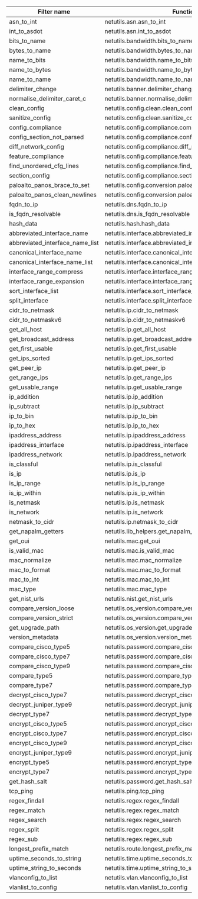 | Filter name | Function |
| ---------- | ------ |
| asn_to_int | netutils.asn.asn_to_int |
| int_to_asdot | netutils.asn.int_to_asdot |
| bits_to_name | netutils.bandwidth.bits_to_name |
| bytes_to_name | netutils.bandwidth.bytes_to_name |
| name_to_bits | netutils.bandwidth.name_to_bits |
| name_to_bytes | netutils.bandwidth.name_to_bytes |
| name_to_name | netutils.bandwidth.name_to_name |
| delimiter_change | netutils.banner.delimiter_change |
| normalise_delimiter_caret_c | netutils.banner.normalise_delimiter_caret_c |
| clean_config | netutils.config.clean.clean_config |
| sanitize_config | netutils.config.clean.sanitize_config |
| config_compliance | netutils.config.compliance.compliance |
| config_section_not_parsed | netutils.config.compliance.config_section_not_parsed |
| diff_network_config | netutils.config.compliance.diff_network_config |
| feature_compliance | netutils.config.compliance.feature_compliance |
| find_unordered_cfg_lines | netutils.config.compliance.find_unordered_cfg_lines |
| section_config | netutils.config.compliance.section_config |
| paloalto_panos_brace_to_set | netutils.config.conversion.paloalto_panos_brace_to_set |
| paloalto_panos_clean_newlines | netutils.config.conversion.paloalto_panos_clean_newlines |
| fqdn_to_ip | netutils.dns.fqdn_to_ip |
| is_fqdn_resolvable | netutils.dns.is_fqdn_resolvable |
| hash_data | netutils.hash.hash_data |
| abbreviated_interface_name | netutils.interface.abbreviated_interface_name |
| abbreviated_interface_name_list | netutils.interface.abbreviated_interface_name_list |
| canonical_interface_name | netutils.interface.canonical_interface_name |
| canonical_interface_name_list | netutils.interface.canonical_interface_name_list |
| interface_range_compress | netutils.interface.interface_range_compress |
| interface_range_expansion | netutils.interface.interface_range_expansion |
| sort_interface_list | netutils.interface.sort_interface_list |
| split_interface | netutils.interface.split_interface |
| cidr_to_netmask | netutils.ip.cidr_to_netmask |
| cidr_to_netmaskv6 | netutils.ip.cidr_to_netmaskv6 |
| get_all_host | netutils.ip.get_all_host |
| get_broadcast_address | netutils.ip.get_broadcast_address |
| get_first_usable | netutils.ip.get_first_usable |
| get_ips_sorted | netutils.ip.get_ips_sorted |
| get_peer_ip | netutils.ip.get_peer_ip |
| get_range_ips | netutils.ip.get_range_ips |
| get_usable_range | netutils.ip.get_usable_range |
| ip_addition | netutils.ip.ip_addition |
| ip_subtract | netutils.ip.ip_subtract |
| ip_to_bin | netutils.ip.ip_to_bin |
| ip_to_hex | netutils.ip.ip_to_hex |
| ipaddress_address | netutils.ip.ipaddress_address |
| ipaddress_interface | netutils.ip.ipaddress_interface |
| ipaddress_network | netutils.ip.ipaddress_network |
| is_classful | netutils.ip.is_classful |
| is_ip | netutils.ip.is_ip |
| is_ip_range | netutils.ip.is_ip_range |
| is_ip_within | netutils.ip.is_ip_within |
| is_netmask | netutils.ip.is_netmask |
| is_network | netutils.ip.is_network |
| netmask_to_cidr | netutils.ip.netmask_to_cidr |
| get_napalm_getters | netutils.lib_helpers.get_napalm_getters |
| get_oui | netutils.mac.get_oui |
| is_valid_mac | netutils.mac.is_valid_mac |
| mac_normalize | netutils.mac.mac_normalize |
| mac_to_format | netutils.mac.mac_to_format |
| mac_to_int | netutils.mac.mac_to_int |
| mac_type | netutils.mac.mac_type |
| get_nist_urls | netutils.nist.get_nist_urls |
| compare_version_loose | netutils.os_version.compare_version_loose |
| compare_version_strict | netutils.os_version.compare_version_strict |
| get_upgrade_path | netutils.os_version.get_upgrade_path |
| version_metadata | netutils.os_version.version_metadata |
| compare_cisco_type5 | netutils.password.compare_cisco_type5 |
| compare_cisco_type7 | netutils.password.compare_cisco_type7 |
| compare_cisco_type9 | netutils.password.compare_cisco_type9 |
| compare_type5 | netutils.password.compare_type5 |
| compare_type7 | netutils.password.compare_type7 |
| decrypt_cisco_type7 | netutils.password.decrypt_cisco_type7 |
| decrypt_juniper_type9 | netutils.password.decrypt_juniper_type9 |
| decrypt_type7 | netutils.password.decrypt_type7 |
| encrypt_cisco_type5 | netutils.password.encrypt_cisco_type5 |
| encrypt_cisco_type7 | netutils.password.encrypt_cisco_type7 |
| encrypt_cisco_type9 | netutils.password.encrypt_cisco_type9 |
| encrypt_juniper_type9 | netutils.password.encrypt_juniper_type9 |
| encrypt_type5 | netutils.password.encrypt_type5 |
| encrypt_type7 | netutils.password.encrypt_type7 |
| get_hash_salt | netutils.password.get_hash_salt |
| tcp_ping | netutils.ping.tcp_ping |
| regex_findall | netutils.regex.regex_findall |
| regex_match | netutils.regex.regex_match |
| regex_search | netutils.regex.regex_search |
| regex_split | netutils.regex.regex_split |
| regex_sub | netutils.regex.regex_sub |
| longest_prefix_match | netutils.route.longest_prefix_match |
| uptime_seconds_to_string | netutils.time.uptime_seconds_to_string |
| uptime_string_to_seconds | netutils.time.uptime_string_to_seconds |
| vlanconfig_to_list | netutils.vlan.vlanconfig_to_list |
| vlanlist_to_config | netutils.vlan.vlanlist_to_config |